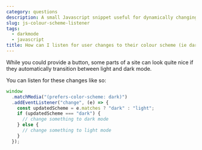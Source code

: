 ```yaml
---
category: questions
description: A small Javascript snippet useful for dynamically changing colour schemes
slug: js-colour-scheme-listener
tags:
  - darkmode
  - javascript
title: How can I listen for user changes to their colour scheme (ie dark mode)?
---
```

While you could provide a button, some parts of a site can look quite nice if they automatically transition between light and dark mode.

You can listen for these changes like so:

```javascript
window
  .matchMedia("(prefers-color-scheme: dark)")
  .addEventListener("change", (e) => {
    const updatedScheme = e.matches ? "dark" : "light";
    if (updatedScheme === "dark") {
      // change something to dark mode
    } else {
      // change something to light mode
    }
  });
```
